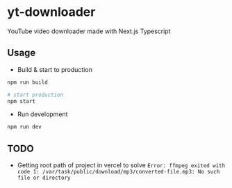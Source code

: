 # yt-downloader

YouTube video downloader made with Next.js Typescript

## Usage
-  Build & start to production
```bash
npm run build

# start production
npm start
```
- Run development
```bash
npm run dev
```

## TODO
- Getting root path of project in vercel to solve `Error: ffmpeg exited with code 1: /var/task/public/download/mp3/converted-file.mp3: No such file or directory`
